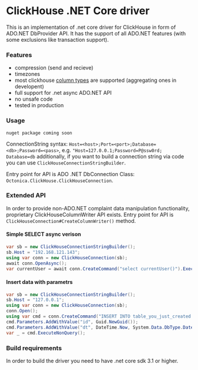 ClickHouse .NET Core driver
===============

This is an implementation of .net core driver for ClickHouse in form of ADO.NET DbProvider API. It has the support of all ADO.NET features (with some exclusions like transaction support).

### Features
* compression (send and recieve)
* timezones
* most clickhouse [column types](docs/TypeMapping.md) are supported (aggregating ones in developent)
* full support for .net async ADO.NET API
* no unsafe code
* tested in production

### Usage
```
nuget package coming soon
```

ConnectionString syntax: 
`Host=<host>;Port=<port>;Database=<db>;Password=<pass>`, e.g. `"Host=127.0.0.1;Password=P@ssw0rd; Database=db` additionally, if you want to build a connection string via code you can use `ClickHouseConnectionStringBuilder`.

Entry point for API is ADO .NET DbConnection Class: `Octonica.ClickHouse.ClickHouseConnection`.

### Extended API
In order to provide non-ADO.NET complaint data manipulation functionality, proprietary ClickHouseColumnWriter API exists.
Entry point for API is `ClickHouseConnection#CreateColumnWriter()` method.

#### Simple SELECT async verison
```csharp
var sb = new ClickHouseConnectionStringBuilder();
sb.Host = "192.168.121.143";
using var conn = new ClickHouseConnection(sb);
await conn.OpenAsync();
var currentUser = await conn.CreateCommand("select currentUser()").ExecuteScalarAsync();
```
#### Insert data with parametrs
```csharp
var sb = new ClickHouseConnectionStringBuilder();
sb.Host = "127.0.0.1";
using var conn = new ClickHouseConnection(sb);
conn.Open();
using var cmd = conn.CreateCommand("INSERT INTO table_you_just_created SELECT {id}, {dt}");
cmd.Parameters.AddWithValue("id", Guid.NewGuid());
cmd.Parameters.AddWithValue("dt", DateTime.Now, System.Data.DbType.DateTime);
var _ = cmd.ExecuteNonQuery();
```

### Build requirements
In order to build the driver you need to have .net core sdk 3.1 or higher.
